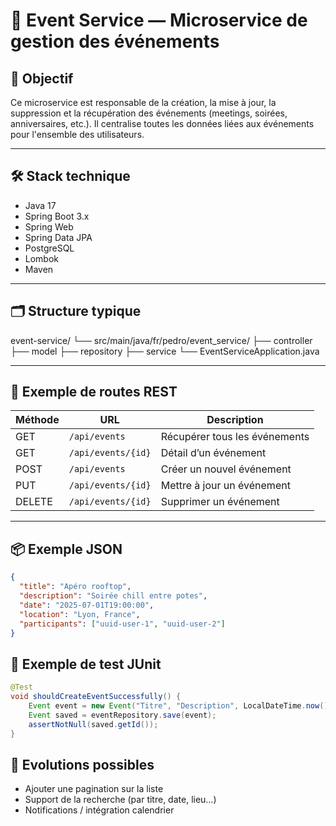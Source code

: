 # 🎯 Event Service — Microservice de gestion des événements

## 🧱 Objectif

Ce microservice est responsable de la création, la mise à jour, la suppression et la récupération des événements (meetings, soirées, anniversaires, etc.).
Il centralise toutes les données liées aux événements pour l'ensemble des utilisateurs.

---

## 🛠️ Stack technique

- Java 17
- Spring Boot 3.x
- Spring Web
- Spring Data JPA
- PostgreSQL
- Lombok
- Maven

---

## 🗂 Structure typique

event-service/
└── src/main/java/fr/pedro/event_service/
├── controller
├── model
├── repository
├── service
└── EventServiceApplication.java


---

## 🧪 Exemple de routes REST

| Méthode | URL                   | Description                    |
|--------|------------------------|--------------------------------|
| GET    | `/api/events`          | Récupérer tous les événements |
| GET    | `/api/events/{id}`     | Détail d’un événement         |
| POST   | `/api/events`          | Créer un nouvel événement     |
| PUT    | `/api/events/{id}`     | Mettre à jour un événement    |
| DELETE | `/api/events/{id}`     | Supprimer un événement        |

---

## 📦 Exemple JSON

```json
{
  "title": "Apéro rooftop",
  "description": "Soirée chill entre potes",
  "date": "2025-07-01T19:00:00",
  "location": "Lyon, France",
  "participants": ["uuid-user-1", "uuid-user-2"]
}
```

## 🧪 Exemple de test JUnit


```java
@Test
void shouldCreateEventSuccessfully() {
    Event event = new Event("Titre", "Description", LocalDateTime.now(), "Paris");
    Event saved = eventRepository.save(event);
    assertNotNull(saved.getId());
}
```

## 🚀 Evolutions possibles
- Ajouter une pagination sur la liste
- Support de la recherche (par titre, date, lieu…)
- Notifications / intégration calendrier
